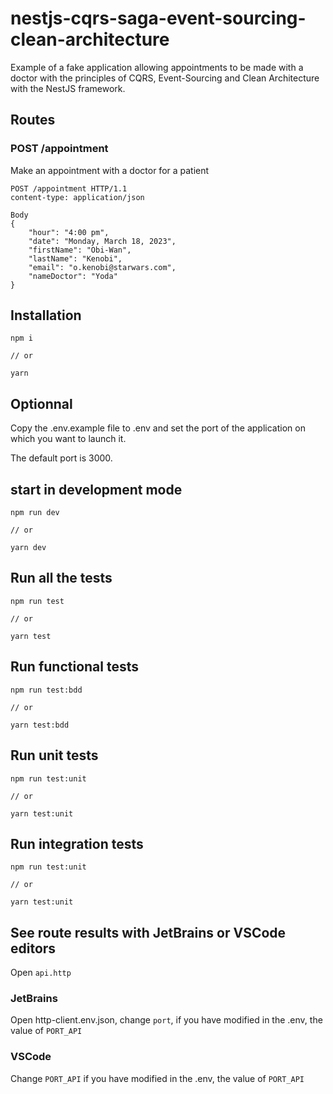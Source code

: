 # nestjs-cqrs-saga-event-sourcing-clean-architecture

Example of a fake application allowing appointments to be made with a doctor with the principles of CQRS, Event-Sourcing and Clean Architecture with the NestJS framework.

## Routes 

### POST /appointment

Make an appointment with a doctor for a patient

```
POST /appointment HTTP/1.1
content-type: application/json

Body
{
    "hour": "4:00 pm",
    "date": "Monday, March 18, 2023",
    "firstName": "Obi-Wan",
    "lastName": "Kenobi",
    "email": "o.kenobi@starwars.com",
    "nameDoctor": "Yoda"
}
```

## Installation

```
npm i

// or

yarn
```

## Optionnal

Copy the .env.example file to .env and set the port of the application on which you want to launch it.

The default port is 3000.

## start in development mode

```
npm run dev

// or

yarn dev
```

## Run all the tests

```
npm run test

// or

yarn test
```

## Run functional tests

```
npm run test:bdd

// or

yarn test:bdd
```

## Run unit tests

```
npm run test:unit

// or

yarn test:unit
```

## Run integration tests

```
npm run test:unit

// or

yarn test:unit
```

## See route results with JetBrains or VSCode editors

Open `api.http`

### JetBrains

Open http-client.env.json, change `port`, if you have modified in the .env, the value of `PORT_API`

### VSCode

Change `PORT_API` if you have modified in the .env, the value of `PORT_API`